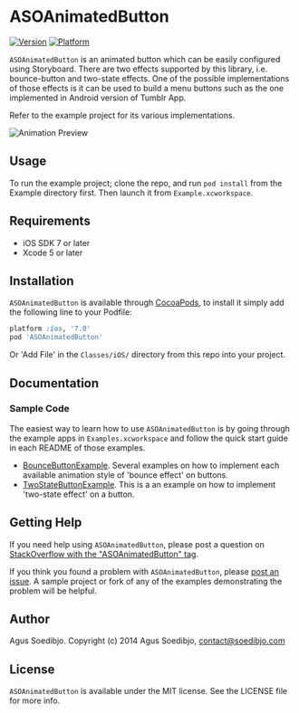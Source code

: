 # ASOAnimatedButton

[![Version](http://cocoapod-badges.herokuapp.com/v/ASOAnimatedButton/badge.png)](http://cocoadocs.org/docsets/ASOAnimatedButton)
[![Platform](http://cocoapod-badges.herokuapp.com/p/ASOAnimatedButton/badge.png)](http://cocoadocs.org/docsets/ASOAnimatedButton)

`ASOAnimatedButton` is an animated button which can be easily configured using Storyboard. There are two effects supported by this library, i.e. bounce-button and two-state effects.
One of the possible implementations of those effects is it can be used to build a menu buttons such as the one implemented in Android version of Tumblr App.

Refer to the example project for its various implementations.

![Animation Preview](https://raw.githubusercontent.com/wiki/agusso/ASOAnimatedButton/Assets/ASOAnimatedButton-preview-full.gif)

## Usage

To run the example project; clone the repo, and run `pod install` from the Example directory first. Then launch it from `Example.xcworkspace`.

## Requirements
* iOS SDK 7 or later
* Xcode 5 or later

## Installation

`ASOAnimatedButton` is available through [CocoaPods](http://cocoapods.org), to install
it simply add the following line to your Podfile:

``` ruby
platform :ios, '7.0'
pod 'ASOAnimatedButton'
```

Or 'Add File' in the `Classes/iOS/` directory from this repo into your project.
    
## Documentation

### Sample Code

The easiest way to learn how to use `ASOAnimatedButton` is by going through the example apps in  `Examples.xcworkspace` and follow the quick start guide in each README of those examples.

* [BounceButtonExample](Example/BounceButtonExample/). Several examples on how to implement each available animation style of 'bounce effect' on buttons.
* [TwoStateButtonExample](Example/TwoStateButtonExample/). This is a an example on how to implement 'two-state effect' on a button.

## Getting Help

If you need help using `ASOAnimatedButton`, please post a question on [StackOverflow with the "ASOAnimatedButton" tag](http://stackoverflow.com/questions/ask?tags=asoanimatedbutton).

If you think you found a problem with `ASOAnimatedButton`, please [post an issue](https://github.com/agusso/ASOAnimatedButton/issues). A sample project or fork of any of the examples demonstrating the problem will be helpful.

## Author
Agus Soedibjo. Copyright (c) 2014 Agus Soedibjo, contact@soedibjo.com

## License

`ASOAnimatedButton` is available under the MIT license. See the LICENSE file for more info.

